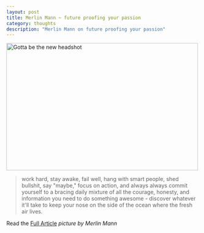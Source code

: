 ```yaml
---
layout: post
title: Merlin Mann ~ future proofing your passion
category: thoughts
description: "Merlin Mann on future proofing your passion"
---
```


<a href="http://www.flickr.com/photos/merlin/4727467961/" title="Gotta be the new headshot by merlinmann, on Flickr"><img src="//farm2.static.flickr.com/1140/4727467961_57494f68c7.jpg" width="500" height="333" alt="Gotta be the new headshot" /></a>

> work hard, stay awake, fail well, hang with smart people, shed bullshit, say "maybe," focus on action, and always always commit yourself to a bracing daily mixture of all the courage, honesty, and information you need to do something awesome - discover whatever it'll take to keep your nose on the side of the ocean where the fresh air lives.

Read the [Full Article](http://www.43folders.com/2010/05/17/future-proofing-your-passion) <em class="attrib">picture by Merlin Mann</em>


